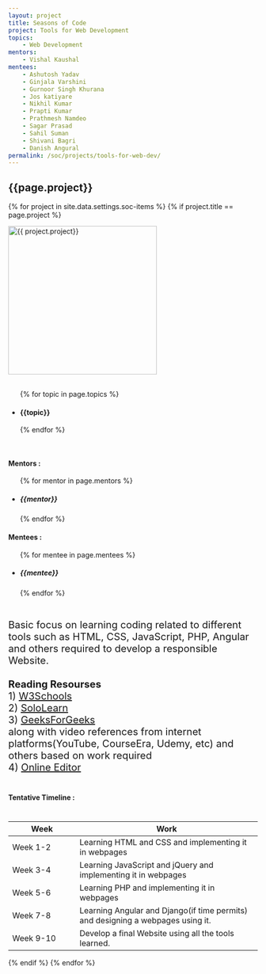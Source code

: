 ```yaml
---
layout: project
title: Seasons of Code
project: Tools for Web Development
topics:
    - Web Development
mentors:
    - Vishal Kaushal 
mentees:
    - Ashutosh Yadav
    - Ginjala Varshini
    - Gurnoor Singh Khurana
    - Jos katiyare
    - Nikhil Kumar
    - Prapti Kumar
    - Prathmesh Namdeo
    - Sagar Prasad
    - Sahil Suman
    - Shivani Bagri
    - Danish Angural
permalink: /soc/projects/tools-for-web-dev/
---
```


<h2 class="display1 m-3 p-3 text-center">{{page.project}}</h2>

{% for project in site.data.settings.soc-items %}
{% if project.title == page.project %}
<div>
    <img src="{{ site.baseurl }}/{{ project.image }}"  width = "300" height="300" alt="{{ project.project}}" class="border rounded img-soc">
</div>
<div>
    <br>
    <ul>
        {% for topic in page.topics %}
        <li><h4 class="text-primary text-center">{{topic}}</h4></li>
        {% endfor %}
    </ul>
    <br>
    <h4 class="display3  ">Mentors :</h4> 
    <ul>
        {% for mentor in page.mentors %}
        <li><h5 class=" ">{{mentor}}</h5></li>
        {% endfor %}
    </ul>
    <h4 class="display3  ">Mentees :</h4> 
    <ul>
        {% for mentee in page.mentees %}
        <li><h5 class="">{{mentee}}</h5></li>
        {% endfor %}
    </ul>
</div>
<div>
    <p class="display3" style = "font-size:20px;" >
        <br>
        Basic focus on learning coding related to different tools such as HTML, CSS, JavaScript, PHP, Angular and others required to develop a responsible Website.
        <br><br>
        <b>Reading Resourses</b><br>
          1) <a href="https://www.w3schools.com/">W3Schools</a> <br>
          2) <a href="https://www.sololearn.com/">SoloLearn</a><br>
          3) <a href="https://www.geeksforgeeks.org/">GeeksForGeeks</a><br>
          along with video references from internet platforms(YouTube, CourseEra, Udemy, etc) and others based on work required<br>
          4) <a href="https://www.tutorialspoint.com/codingground.htm">Online Editor</a><br>  
    </p>
</div>
<div>
    <h4 class="display3" style="margin:40px 0px 40px 0px;">Tentative Timeline :</h4>
    <table class="table table-striped">
    <thead>
        <tr>
        <th>Week</th>
        <th>Work</th>
        </tr>
    </thead>
    <tbody>
        <tr>
        <td style='width: 120px'>Week 1-2</td>
        <td>Learning HTML and CSS and implementing it in webpages</td>
    </tr>
    <tr>
      <td>Week 3-4</td>
      <td>Learning JavaScript and jQuery and implementing it in webpages</td>
    </tr>
    <tr>
      <td>Week 5-6</td>
      <td>Learning PHP and implementing it in webpages</td>
    </tr>
    <tr>
      <td>Week 7-8</td>
      <td>Learning Angular and Django(if time permits) and designing a webpages using it.</td>
    </tr>
    <tr>
      <td>Week 9-10</td>
      <td>Develop a final Website using all the tools learned.</td>
    </tr>
    </tbody>
    </table>
</div>
{% endif %}
{% endfor %}